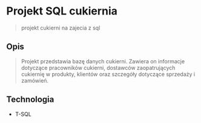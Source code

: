 # Projekt SQL cukiernia
>projekt cukierni na zajecia z sql

## Opis
>Projekt przedstawia bazę danych cukierni. Zawiera on informacje dotyczące pracowników cukierni, dostawców zaopatrujących cukiernię w produkty, klientów oraz szczegóły dotyczące sprzedaży i zamówień.

## Technologia
* T-SQL
